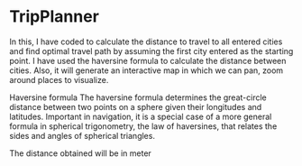 # TripPlanner
In this, I have coded to calculate the distance to travel to all entered cities and find optimal travel path by assuming the first city entered as the starting point. I have used the haversine formula to calculate the distance between cities. Also, it will generate an interactive map in which we can pan, zoom around places to visualize.

Haversine formula
The haversine formula determines the great-circle distance between two points on a sphere given their longitudes and latitudes. Important in navigation, it is a special case of a more general formula in spherical trigonometry, the law of haversines, that relates the sides and angles of spherical triangles.

The distance obtained will be in meter

